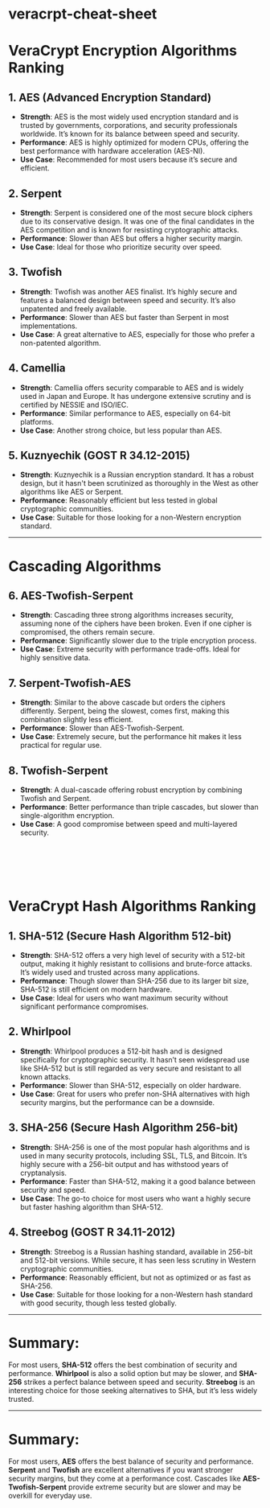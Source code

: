 # veracrpt-cheat-sheet




# VeraCrypt Encryption Algorithms Ranking

## 1. **AES (Advanced Encryption Standard)**
- **Strength**: AES is the most widely used encryption standard and is trusted by governments, corporations, and security professionals worldwide. It’s known for its balance between speed and security.
- **Performance**: AES is highly optimized for modern CPUs, offering the best performance with hardware acceleration (AES-NI).
- **Use Case**: Recommended for most users because it’s secure and efficient.

## 2. **Serpent**
- **Strength**: Serpent is considered one of the most secure block ciphers due to its conservative design. It was one of the final candidates in the AES competition and is known for resisting cryptographic attacks.
- **Performance**: Slower than AES but offers a higher security margin.
- **Use Case**: Ideal for those who prioritize security over speed.

## 3. **Twofish**
- **Strength**: Twofish was another AES finalist. It’s highly secure and features a balanced design between speed and security. It’s also unpatented and freely available.
- **Performance**: Slower than AES but faster than Serpent in most implementations.
- **Use Case**: A great alternative to AES, especially for those who prefer a non-patented algorithm.

## 4. **Camellia**
- **Strength**: Camellia offers security comparable to AES and is widely used in Japan and Europe. It has undergone extensive scrutiny and is certified by NESSIE and ISO/IEC.
- **Performance**: Similar performance to AES, especially on 64-bit platforms.
- **Use Case**: Another strong choice, but less popular than AES.

## 5. **Kuznyechik (GOST R 34.12-2015)**
- **Strength**: Kuznyechik is a Russian encryption standard. It has a robust design, but it hasn't been scrutinized as thoroughly in the West as other algorithms like AES or Serpent.
- **Performance**: Reasonably efficient but less tested in global cryptographic communities.
- **Use Case**: Suitable for those looking for a non-Western encryption standard.

---

# Cascading Algorithms

## 6. **AES-Twofish-Serpent**
- **Strength**: Cascading three strong algorithms increases security, assuming none of the ciphers have been broken. Even if one cipher is compromised, the others remain secure.
- **Performance**: Significantly slower due to the triple encryption process.
- **Use Case**: Extreme security with performance trade-offs. Ideal for highly sensitive data.

## 7. **Serpent-Twofish-AES**
- **Strength**: Similar to the above cascade but orders the ciphers differently. Serpent, being the slowest, comes first, making this combination slightly less efficient.
- **Performance**: Slower than AES-Twofish-Serpent.
- **Use Case**: Extremely secure, but the performance hit makes it less practical for regular use.

## 8. **Twofish-Serpent**
- **Strength**: A dual-cascade offering robust encryption by combining Twofish and Serpent.
- **Performance**: Better performance than triple cascades, but slower than single-algorithm encryption.
- **Use Case**: A good compromise between speed and multi-layered security.







<br><br>
<br><br>



# VeraCrypt Hash Algorithms Ranking

## 1. **SHA-512 (Secure Hash Algorithm 512-bit)**
- **Strength**: SHA-512 offers a very high level of security with a 512-bit output, making it highly resistant to collisions and brute-force attacks. It’s widely used and trusted across many applications.
- **Performance**: Though slower than SHA-256 due to its larger bit size, SHA-512 is still efficient on modern hardware.
- **Use Case**: Ideal for users who want maximum security without significant performance compromises.

## 2. **Whirlpool**
- **Strength**: Whirlpool produces a 512-bit hash and is designed specifically for cryptographic security. It hasn’t seen widespread use like SHA-512 but is still regarded as very secure and resistant to all known attacks.
- **Performance**: Slower than SHA-512, especially on older hardware.
- **Use Case**: Great for users who prefer non-SHA alternatives with high security margins, but the performance can be a downside.

## 3. **SHA-256 (Secure Hash Algorithm 256-bit)**
- **Strength**: SHA-256 is one of the most popular hash algorithms and is used in many security protocols, including SSL, TLS, and Bitcoin. It’s highly secure with a 256-bit output and has withstood years of cryptanalysis.
- **Performance**: Faster than SHA-512, making it a good balance between security and speed.
- **Use Case**: The go-to choice for most users who want a highly secure but faster hashing algorithm than SHA-512.

## 4. **Streebog (GOST R 34.11-2012)**
- **Strength**: Streebog is a Russian hashing standard, available in 256-bit and 512-bit versions. While secure, it has seen less scrutiny in Western cryptographic communities.
- **Performance**: Reasonably efficient, but not as optimized or as fast as SHA-256.
- **Use Case**: Suitable for those looking for a non-Western hash standard with good security, though less tested globally.

---

# Summary:
For most users, **SHA-512** offers the best combination of security and performance. **Whirlpool** is also a solid option but may be slower, and **SHA-256** strikes a perfect balance between speed and security. **Streebog** is an interesting choice for those seeking alternatives to SHA, but it’s less widely trusted.


---

# Summary:
For most users, **AES** offers the best balance of security and performance. **Serpent** and **Twofish** are excellent alternatives if you want stronger security margins, but they come at a performance cost. Cascades like **AES-Twofish-Serpent** provide extreme security but are slower and may be overkill for everyday use.
